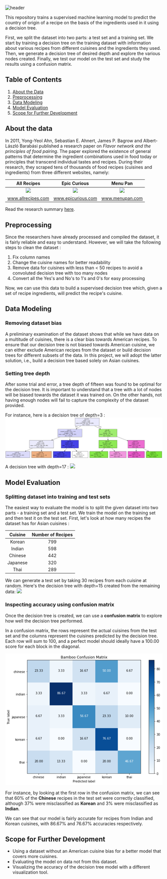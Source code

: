 ![header](https://user-images.githubusercontent.com/68656129/191541821-ca721d81-13ea-4458-937a-9cfdf9feea5f.png)

This repository trains a supervised machine learning model to predict the country of origin of a recipe on the basis of the ingredients used in it using a decision tree.

First, we split the dataset into two parts: a test set and a training set. We start by training a decision tree on the training dataset with information about various recipes from different cuisines and the ingredients they used. Then, we generate a decision tree of desired depth and explore the various nodes created. Finally, we test our model on the test set and study the results using a confusion matrix.

## Table of Contents

1. [About the Data](#0)<br>
2. [Preprocessing](#1)<br>
3. [Data Modeling](#2)<br>
4. [Model Evaluation](#3)<br>
5. [Scope for Further Development](#4)<br>

## About the data <a id="0"></a>

In 2011, Yong-Yeol Ahn, Sebastian E. Ahnert, James P. Bagrow and Albert-László Barabási published a research paper on _Flavor network and the principles of food pairing_. The paper explored the existence of general patterns that determine the ingredient combinations used in food today or principles that transcend individual tastes and recipes. During their research, they scraped tens of thousands of food recipes (cuisines and ingredients) from three different websites, namely:

|                                                             All Recipes                                                             |                                                            Epic Curious                                                             |                                                             Menu Pan                                                             |
| :---------------------------------------------------------------------------------------------------------------------------------: | :---------------------------------------------------------------------------------------------------------------------------------: | :------------------------------------------------------------------------------------------------------------------------------: |
| ![](https://s3-api.us-geo.objectstorage.softlayer.net/cf-courses-data/CognitiveClass/DS0103EN/labs/images/lab4_fig1_allrecipes.png) | ![](https://s3-api.us-geo.objectstorage.softlayer.net/cf-courses-data/CognitiveClass/DS0103EN/labs/images/lab4_fig2_epicurious.png) | ![](https://s3-api.us-geo.objectstorage.softlayer.net/cf-courses-data/CognitiveClass/DS0103EN/labs/images/lab4_fig3_menupan.png) |
|                                                         www.allrecipes.com                                                          |                                                         www.epicurious.com                                                          |                                                         www.menupan.com                                                          |

Read the research summary [here](http://yongyeol.com/papers/ahn-flavornet-2011.pdf).

## Preprocessing <a id="1"></a>

Since the researchers have already processed and compiled the dataset, it is fairly reliable and easy to understand. However, we will take the following steps to clean the dataset :

1. Fix column names
2. Change the cuisine names for better readability
3. Remove data for cuisines with less than < 50 recipes to avoid a convoluted decision tree with too many nodes
4. Convert all the Yes's and No's to 1's and 0's for easy processing

Now, we can use this data to build a supervised decision tree which, given a set of recipe ingredients, will predict the recipe's cuisine.

## Data Modeling <a id="2"></a>

### Removing dataset bias

A preliminary examination of the dataset shows that while we have data on a multitude of cuisines, there is a clear bias towards American recipes. To ensure that our decision tree is not biased towards American cuisine, we can either exclude American recipes from the dataset or build decision trees for different subsets of the data. In this project, we will adopt the latter solution, i.e., build a decision tree based solely on Asian cuisines.

### Setting tree depth

After some trial and error, a tree depth of fifteen was found to be optimal for the decision tree. It is important to understand that a tree with a lot of nodes will be biased towards the dataset it was trained on. On the other hands, not having enough nodes will fail to capture the complexity of the dataset provided.

For instance, here is a decision tree of depth=3 :
<img src="trees/asian_cuisine_3.svg">

A decision tree with depth=17 :
<img src="trees/asian_cuisine_2.svg">

## Model Evaluation <a id="3"></a>

### Splitting dataset into training and test sets

The easiest way to evaluate the model is to split the given dataset into two parts - a training set and a test set. We train the model on the training set and then test it on the test set. First, let's look at how many recipes the dataset has for Asian cuisines :

| Cuisine  | Number of Recipes |
| :------: | :---------------: |
|  Korean  |        799        |
|  Indian  |        598        |
| Chinese  |        442        |
| Japanese |        320        |
|   Thai   |        289        |

We can generate a test set by taking 30 recipes from each cuisine at random. Here's the decision tree with depth=15 created from the remaining data:
<img src="trees/final_decision_tree.svg">

### Inspecting accuracy using confusion matrix

Once the decision tree is created, we can use a **confusion matrix** to explore how well the decision tree performed.

In a confusion matrix, the rows represent the actual cuisines from the test set and the columns represent the cuisines predicted by the decision tree. Each row will sum to 100, and a perfect model should ideally have a 100.00 score for each block in the diagonal.

<img src="utils/final_confusion_matrix.png">

For instance, by looking at the first row in the confusion matrix, we can see that 60% of the **Chinese** recipes in the test set were correctly classified, although 37% were misclassified as **Korean** and 3% were misclassified as **Indian**.

We can see that our model is fairly accurate for recipes from Indian and Korean cuisines, with 86.67% and 76.67% accuracies respectively.

## Scope for Further Development <a id="4"></a>

- Using a dataset without an American cuisine bias for a better model that covers more cuisines.
- Evaluating the model on data not from this dataset.
- Visualizing the accuracy of the decision tree model with a different visualization tool.
